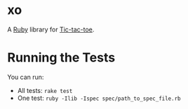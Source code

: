 # xo

A [Ruby](http://www.ruby-lang.org/en/) library for [Tic-tac-toe](http://en.wikipedia.org/wiki/Tic-tac-toe).

# Running the Tests

You can run:

- All tests: `rake test`
- One test: `ruby -Ilib -Ispec spec/path_to_spec_file.rb`
